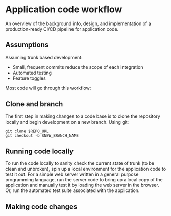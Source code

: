 # Application code workflow

An overview of the background info, design, and implementation of a production-ready CI/CD pipeline for application 
code.

## Assumptions

Assuming trunk based development:

*   Small, frequent commits reduce the scope of each integration
*   Automated testing
*   Feature toggles

Most code will go through this workflow:

## Clone and branch

The first step in making changes to a code base is to clone the repository locally and begin development on a new 
branch. Using git:

    git clone $REPO_URL
    git checkout -b $NEW_BRANCH_NAME

## Running code locally

To run the code locally to sanity check the current state of trunk (to be clean and unbroken), spin up a local 
environment for the application code to test it out. For a simple web server written in a general purpose programming 
language, run the server code to bring up a local copy of the application and manually test it by loading the web 
server in the browser. Or, run the automated test suite associated with the application.

## Making code changes